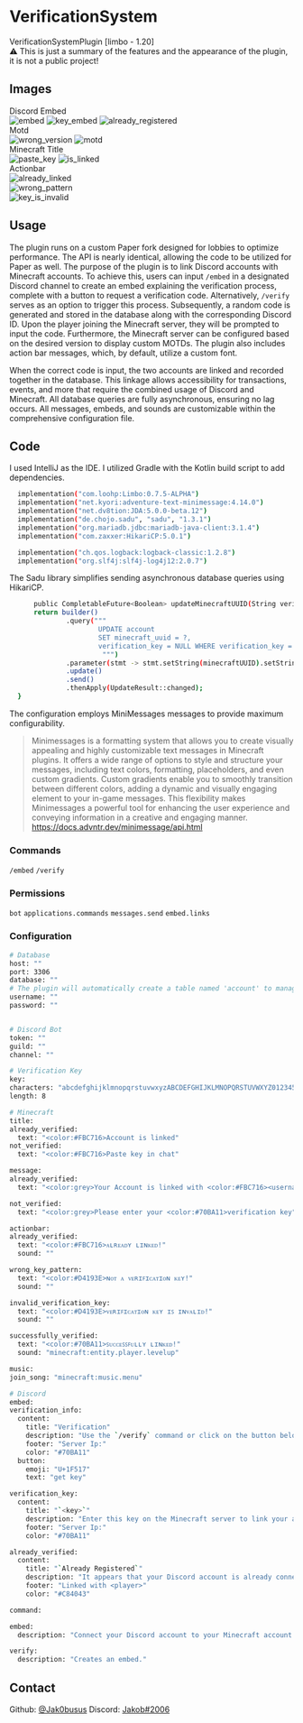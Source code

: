 # VerificationSystem
VerificationSystemPlugin [limbo - 1.20]\
⚠ This is just a summary of the features and the appearance of the plugin, it is not a public project!



<!-- IMAGES -->
## Images

Discord Embed\
![embed]
![key_embed]
![already_registered]\
Motd\
![wrong_version]
![motd]\
Minecraft Title\
![paste_key]
![is_linked]\
Actionbar\
![already_linked]\
![wrong_pattern]\
![key_is_invalid]



<!-- USAGE EXAMPLES -->
## Usage

The plugin runs on a custom Paper fork designed for lobbies to optimize performance. The API is nearly identical, allowing the code to be utilized for Paper as well. The purpose of the plugin is to link Discord accounts with Minecraft accounts. To achieve this, users can input `/embed` in a designated Discord channel to create an embed explaining the verification process, complete with a button to request a verification code. Alternatively, `/verify` serves as an option to trigger this process. Subsequently, a random code is generated and stored in the database along with the corresponding Discord ID. Upon the player joining the Minecraft server, they will be prompted to input the code. Furthermore, the Minecraft server can be configured based on the desired version to display custom MOTDs. The plugin also includes action bar messages, which, by default, utilize a custom font.

When the correct code is input, the two accounts are linked and recorded together in the database. This linkage allows accessibility for transactions, events, and more that require the combined usage of Discord and Minecraft. All database queries are fully asynchronous, ensuring no lag occurs. All messages, embeds, and sounds are customizable within the comprehensive configuration file.



## Code

I used IntelliJ as the IDE. I utilized Gradle with the Kotlin build script to add dependencies.
  ```sh
    implementation("com.loohp:Limbo:0.7.5-ALPHA")
    implementation("net.kyori:adventure-text-minimessage:4.14.0")
    implementation("net.dv8tion:JDA:5.0.0-beta.12")
    implementation("de.chojo.sadu", "sadu", "1.3.1")
    implementation("org.mariadb.jdbc:mariadb-java-client:3.1.4")
    implementation("com.zaxxer:HikariCP:5.0.1")

    implementation("ch.qos.logback:logback-classic:1.2.8")
    implementation("org.slf4j:slf4j-log4j12:2.0.7")
  ```
The Sadu library simplifies sending asynchronous database queries using HikariCP. 
  ```sh
        public CompletableFuture<Boolean> updateMinecraftUUID(String verificationKey, String minecraftUUID) {
        return builder()
                .query("""
                        UPDATE account
                        SET minecraft_uuid = ?,
                        verification_key = NULL WHERE verification_key = ?
                         """)
                .parameter(stmt -> stmt.setString(minecraftUUID).setString(verificationKey))
                .update()
                .send()
                .thenApply(UpdateResult::changed);
    }
  ```
The configuration employs MiniMessages messages to provide maximum configurability.
> Minimessages is a formatting system that allows you to create visually appealing and highly customizable text messages in Minecraft plugins. It offers a wide range of options to style and structure your messages, including text colors, formatting, placeholders, and even custom gradients. Custom gradients enable you to smoothly transition between different colors, adding a dynamic and visually engaging element to your in-game messages. This flexibility makes Minimessages a powerful tool for enhancing the user experience and conveying information in a creative and engaging manner.\
https://docs.advntr.dev/minimessage/api.html



### Commands

`/embed` `/verify`

### Permissions

`bot` `applications.commands` `messages.send` `embed.links`

### Configuration

  ```sh
# Database
host: ""
port: 3306
database: ""
# The plugin will automatically create a table named 'account' to manage the data
username: ""
password: ""


# Discord Bot
token: ""
guild: ""
channel: ""

# Verification Key
key:
  characters: "abcdefghijklmnopqrstuvwxyzABCDEFGHIJKLMNOPQRSTUVWXYZ0123456789"
  length: 8

# Minecraft
title:
  already_verified:
    text: "<color:#FBC716>Account is linked"
  not_verified:
    text: "<color:#FBC716>Paste key in chat"

message:
  already_verified:
    text: "<color:grey>Your Account is linked with <color:#FBC716><username>"

  not_verified:
    text: "<color:grey>Please enter your <color:#70BA11>verification key"

actionbar:
  already_verified:
    text: "<color:#FBC716>ᴀʟʀᴇᴀᴅʏ ʟɪɴᴋᴇᴅ!"
    sound: ""

  wrong_key_pattern:
    text: "<color:#D4193E>ɴᴏᴛ ᴀ ᴠᴇʀɪꜰɪᴄᴀᴛɪᴏɴ ᴋᴇʏ!"
    sound: ""

  invalid_verification_key:
    text: "<color:#D4193E>ᴠᴇʀɪꜰɪᴄᴀᴛɪᴏɴ ᴋᴇʏ ɪꜱ ɪɴᴠᴀʟɪᴅ!"
    sound: ""

  successfully_verified:
    text: "<color:#70BA11>ꜱᴜᴄᴄᴇꜱꜱꜰᴜʟʟʏ ʟɪɴᴋᴇᴅ!"
    sound: "minecraft:entity.player.levelup"

music:
  join_song: "minecraft:music.menu"

# Discord
embed:
  verification_info:
    content:
      title: "Verification"
      description: "Use the `/verify` command or click on the button below to effortlessly link your Discord and Minecraft account. Once invoked, you'll receive an exclusive verification code. Simply input this code ingame on the Minecraft server to establish a connection between your Discord and Minecraft profiles.\nIf you've already obtained a verification code, don't worry! Just enter the command again to receive a brand new code."
      footer: "Server Ip:"
      color: "#70BA11"
    button:
      emoji: "U+1F517"
      text: "get key"

  verification_key:
    content:
      title: "`<key>`"
      description: "Enter this key on the Minecraft server to link your accounts. If you already had a code, it has now been overridden by this one. For assistance, please contact the support."
      footer: "Server Ip:"
      color: "#70BA11"

  already_verified:
    content:
      title: "`Already Registered`"
      description: "It appears that your Discord account is already connected to your Minecraft account. If you believe this is an error or have any concerns, please don't hesitate to contact our support."
      footer: "Linked with <player>"
      color: "#C84043"

command:

  embed:
    description: "Connect your Discord account to your Minecraft account."

  verify:
    description: "Creates an embed."
  ```



<!-- CONTACT -->
## Contact

Github: [@Jak0busus](https://github.com/Jak0busus)
Discord: [Jakob#2006](https://discord.com/users/580369300041498635)



<!-- MARKDOWN LINKS & IMAGES -->
<!-- https://www.markdownguide.org/basic-syntax/#reference-style-links -->

[embed]: images/embed.png
[key_embed]: images/key_embed.png
[wrong_version]: images/wrong_version.png
[motd]: images/motd.png
[paste_key]: images/paste_key.png
[wrong_pattern]: images/wrong_pattern.png
[key_is_invalid]: images/key_is_invalid.png
[already_registered]: images/already_registered.png
[is_linked]: images/is_linked.png
[already_linked]: images/already_linked.png
